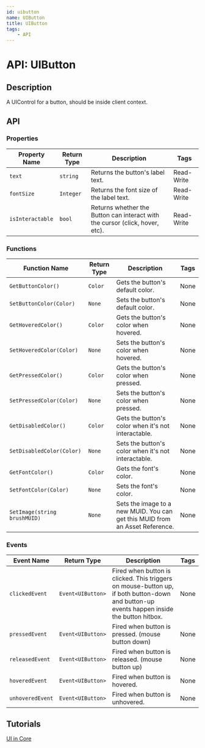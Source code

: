 ```yaml
---
id: uibutton
name: UIButton
title: UIButton
tags:
    - API
---
```


# API: UIButton

## Description

A UIControl for a button, should be inside client context.

## API

### Properties

| Property Name | Return Type | Description | Tags |
| -------- | ----------- | ----------- | ---- |
| `text` | `string` | Returns the button's label text. | Read-Write |
| `fontSize` | `Integer` | Returns the font size of the label text. | Read-Write |
| `isInteractable` | `bool` | Returns whether the Button can interact with the cursor (click, hover, etc). | Read-Write |

### Functions

| Function Name | Return Type | Description | Tags |
| -------- | ----------- | ----------- | ---- |
| `GetButtonColor()` | `Color` | Gets the button's default color. | None |
| `SetButtonColor(Color)` | `None` | Sets the button's default color. | None |
| `GetHoveredColor()` | `Color` | Gets the button's color when hovered. | None |
| `SetHoveredColor(Color)` | `None` | Sets the button's color when hovered. | None |
| `GetPressedColor()` | `Color` | Gets the button's color when pressed. | None |
| `SetPressedColor(Color)` | `None` | Sets the button's color when pressed. | None |
| `GetDisabledColor()` | `Color` | Gets the button's color when it's not interactable. | None |
| `SetDisabledColor(Color)` | `None` | Sets the button's color when it's not interactable. | None |
| `GetFontColor()` | `Color` | Gets the font's color. | None |
| `SetFontColor(Color)` | `None` | Sets the font's color. | None |
| `SetImage(string brushMUID)` | `None` | Sets the image to a new MUID. You can get this MUID from an Asset Reference. | None |

### Events

| Event Name | Return Type | Description | Tags |
| ----- | ----------- | ----------- | ---- |
| `clickedEvent` | `Event<UIButton>` | Fired when button is clicked. This triggers on mouse-button up, if both button-down and button-up events happen inside the button hitbox. | None |
| `pressedEvent` | `Event<UIButton>` | Fired when button is pressed. (mouse button down) | None |
| `releasedEvent` | `Event<UIButton>` | Fired when button is released. (mouse button up) | None |
| `hoveredEvent` | `Event<UIButton>` | Fired when button is hovered. | None |
| `unhoveredEvent` | `Event<UIButton>` | Fired when button is unhovered. | None |

## Tutorials

[UI in Core](../tutorials/ui_reference.md)
